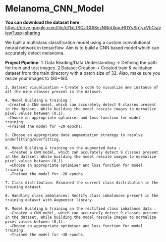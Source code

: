# Melanoma_CNN_Model
**You can download the dataset here**: https://drive.google.com/file/d/1xLfSQUGDl8ezNNbUkpuHOYvSpTyxVhCs/view?usp=sharing

We built a multiclass classification model using a custom convolutional neural network in tensorflow. 
Aim is to build a CNN based model which can accurately detect melanoma.

**Project Pipeline:**
 	1. Data Reading/Data Understanding → Defining the path for train and test images.
	2.Dataset Creation→ Created train & validation dataset from the train directory with a batch size of 32. Also, make sure you resize your images to 180*180.
	
	3. Dataset visualisation → Create a code to visualize one instance of all the nine classes present in the dataset.
        
	4. Model Building & training : 
	 →Created a CNN model, which can accurately detect 9 classes present in the dataset. While building the model rescale images to normalize pixel values between (0,1).
	 →Choose an appropriate optimiser and loss function for model training.
	 →Trained the model for ~20 epochs.
	 
	5. Choose an appropriate data augmentation strategy to resolve underfitting/overfitting.
	
	6. Model Building & training on the augmented data :
	  →Created a CNN model, which can accurately detect 9 classes present in the dataset. While building the model rescale images to normalize pixel values between (0,1).
	  →Choose an appropriate optimiser and loss function for model training.
	  →Trained the model for ~20 epochs.
	  
	7. Class distribution: Examined the current class distribution in the training dataset.
	
	8. Handling class imbalances: Rectify class imbalances present in the training dataset with Augmentor library.
	
	9. Model Building & training on the rectified class imbalance data :
	  →Created a CNN model, which can accurately detect 9 classes present in the dataset. While building the model rescale images to normalize pixel values between (0,1).
	  →Choose an appropriate optimiser and loss function for model training.
	  →Trained the model for ~30 epochs.
